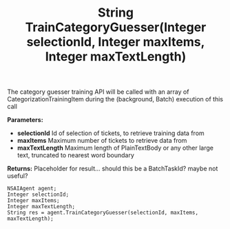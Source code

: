 ﻿---
uid: crmscript_ref_NSAIAgent_TrainCategoryGuesser
title: String TrainCategoryGuesser(Integer selectionId, Integer maxItems, Integer maxTextLength)
intellisense: NSAIAgent.TrainCategoryGuesser
keywords: NSAIAgent, TrainCategoryGuesser
so.topic: reference
---

The category guesser training API will be called with an array of CategorizationTrainingItem during the (background, Batch) execution of this call

**Parameters:**
 - **selectionId** Id of selection of tickets, to retrieve training data from
 - **maxItems** Maximum number of tickets to retrieve data from
 - **maxTextLength** Maximum length of PlainTextBody or any other large text, truncated to nearest word boundary

**Returns:** Placeholder for result...  should this be a BatchTaskId?  maybe not useful?

```crmscript
NSAIAgent agent;
Integer selectionId;
Integer maxItems;
Integer maxTextLength;
String res = agent.TrainCategoryGuesser(selectionId, maxItems, maxTextLength);
```

